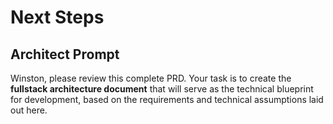 # Next Steps

## Architect Prompt
Winston, please review this complete PRD. Your task is to create the **fullstack architecture document** that will serve as the technical blueprint for development, based on the requirements and technical assumptions laid out here.